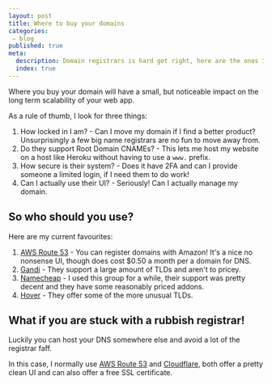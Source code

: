 ```yaml
---
layout: post
title: Where to buy your domains
categories:
 – blog
published: true
meta:
  description: Domain registrars is hard get right, here are the ones I like
  index: true
---
```


Where you buy your domain will have a small, but noticeable impact on the long term scalability of your web app.

As a rule of thumb, I look for three things:

  1. How locked in I am? - Can I move my domain if I find a better product? Unsurprisingly a few big name registrars are no fun to move away from.
  2. Do they support Root Domain CNAMEs? - This lets me host my website on a host like Heroku without having to use a `www.` prefix.
  3. How secure is their system? - Does it have 2FA and can I provide someone a limited login, if I need them to do work!
  4. Can I actually use their UI? - Seriously! Can I actually manage my domain.

## So who should you use?

Here are my current favourites:

  1. [AWS Route 53](https://aws.amazon.com/route53/) - You can register domains with Amazon! It's a nice no nonsense UI, though does cost $0.50 a month per a domain for DNS.
  2. [Gandi](https://www.gandi.net/en) - They support a large amount of TLDs and aren't to pricey.
  3. [Namecheap](https://www.namecheap.com/) - I used this group for a while, their support was pretty decent and they have some reasonably priced addons.
  4. [Hover](https://www.hover.com/) - They offer some of the more unusual TLDs.

## What if you are stuck with a rubbish registrar!

Luckily you can host your DNS somewhere else and avoid a lot of the registrar faff.

In this case, I normally use [AWS Route 53](https://aws.amazon.com/route53/) and [Cloudflare](https://www.cloudflare.com/), both offer a pretty clean UI and can also offer a free SSL certificate.
